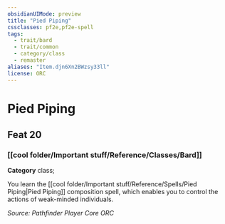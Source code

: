 ```yaml
---
obsidianUIMode: preview
title: "Pied Piping"
cssclasses: pf2e,pf2e-spell
tags:
  - trait/bard
  - trait/common
  - category/class
  - remaster
aliases: "Item.djn6Xn2BWzsy33ll"
license: ORC
---
```

# Pied Piping
## Feat 20
### [[cool folder/Important stuff/Reference/Classes/Bard]]

**Category** class; 




You learn the [[cool folder/Important stuff/Reference/Spells/Pied Piping|Pied Piping]] composition spell, which enables you to control the actions of weak-minded individuals.

*Source: Pathfinder Player Core*
*ORC*